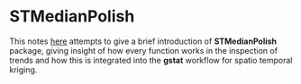 # STMedianPolish

This notes [here](https://wamartinez.github.io/STMedianPolish/Vignette1.html) attempts to give a brief introduction of **STMedianPolish** package, giving insight of how every function works in the inspection of trends and how this is integrated into the **gstat** workflow for spatio temporal kriging.


